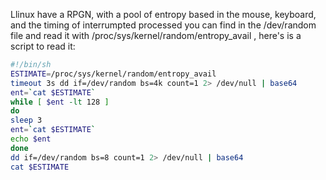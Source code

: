 Llinux have a RPGN, with a pool of entropy based in the mouse, keyboard, and the timing of interrumpted processed you can find in the /dev/random file and read it with /proc/sys/kernel/random/entropy_avail , here's is a script to read it:
```sh
#!/bin/sh
ESTIMATE=/proc/sys/kernel/random/entropy_avail
timeout 3s dd if=/dev/random bs=4k count=1 2> /dev/null | base64
ent=`cat $ESTIMATE`
while [ $ent -lt 128 ]
do
sleep 3
ent=`cat $ESTIMATE`
echo $ent
done
dd if=/dev/random bs=8 count=1 2> /dev/null | base64
cat $ESTIMATE
```